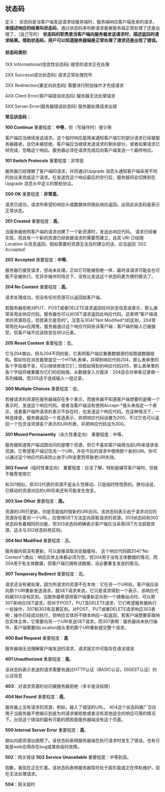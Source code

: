 ## 状态码
定义： 状态码是当客户端发送请求给服务端时，服务端响应客户端发来的请求，**来描述响应的结果叫状态码**，通过状态码来判断请求是被服务端正常处理了还是出错了。（自己写的）
**状态码的职责是当客户端向服务器发送请求时，描述返回的请求结果。借助状态码，用户可以知道服务器端是正常处理了请求还是出现了错误。**

#### 状态码类别
1XX   Informational(信息性状态码)  接受的请求正在处理

2XX   Success(成功状态码)         请求正常处理完毕

3XX   Redirection(重定向状态码)   需要进行附加操作才完成请求

4XX   Client Error(客户端错误状态码)  服务器无法处理请求

5XX   Server Error(服务器错误状态码)  服务器处理请求出错

**常见状态码：**

**100 Continue**
重要程度：**中等**，但（写操作时）很少用

客户端应当继续发送请求。这个临时响应是用来通知客户端它的部分请求已经被服务器接收，且仍未被拒绝。客户端应当继续发送请求的剩余部分，或者如果请求已经完成，忽略这个响应。服务器必须在请求完成后向客户端发送一个最终响应。

**101 Switch Protocols**
重要程度：非常低

服务器已经理解了客户端的请求，并将通过Upgrade 消息头通知客户端采用不同的协议来完成这个请求。在发送完这个响应最后的空行后，服务器将会切换到在Upgrade 消息头中定义的那些协议。


**200 OK**
重要程度：**非常高**。

请求已成功，请求所希望的响应头或数据体将随此响应返回。出现此状态码是表示正常状态。

**201 Created**
重要程度：**高**。

当服务器依照客户端的请求创建了一个新资源时，发送此响应代码。
请求已经被实现，而且有一个新的资源已经依据请求的需要而建立，且其 URI 已经随Location 头信息返回。假如需要的资源无法及时建立的话，应当返回 '202 Accepted'

**202 Accepted**
重要程度：**中等**。

服务器已接受请求，但尚未处理。正如它可能被拒绝一样，最终该请求可能会也可能不会被执行。在异步操作的场合下，没有比发送这个状态码更方便的做法了。

**204 No Content**
重要程度：**高**。

请求处理成功，但没有任何资源可以返回给客户端。

若服务器拒绝对PUT、POST或者DELETE请求返回任何状态信息或表示，那么通常采用此响应代码。服务器也可以对GET请求返回此响应代码，这表明“客户端请求的资源存在，但其表示是空的”。注意与304("Not Modified")的区别。204常常用在Ajax应用里。服务器通过这个响应代码告诉客户端：客户端的输入已被接受，但客户端不应该改变任何UI元素。

**205 Reset Content**
重要程度：低。

它与204类似，但与204不同的是，它表明客户端应重置数据源的视图或数据结构。假如你在浏览器里提交一个HTML表单，并得到响应代码204，那么表单里的各个字段值不变，可以继续修改它们；但假如得到的响应代码205，那么表单里的各个字段将被重置为它们的初始值。从数据录入方面讲：204适合对单条记录做一系列编辑，而205适于连续输入一组记录。

**300 Multiple Choices**
重要程度：低。

若被请求的资源在服务器端存在多个表示，而服务器不知道客户端想要的是哪一个表示时，发送这个响应代码。或者当客户端没有使用Accept-*报头来指定一个表示，或者客户端所请求的表示不存在时，也发送这个响应代码。在这种情况下，一种选择是，服务器返回一个首选表示，并把响应代码设置为200，不过它也可以返回一个包含该资源各个表示的URI列表，并把响应代码设为300。

**301 Moved Permanently**（永久性重定向）
重要程度：中等。

服务器知道客户端试图访问的是哪个资源，但它不喜欢客户端用当前URI来请求该资源。它希望客户端记住另一个URI，并在今后的请求中使用那个新的URI。你可以通过这个响应代码来防止由于URI变更而导致老URI失效。

**302 Found**（临时性重定向）
重要程度：应该了解，特别是编写客户端时。但我不推荐使用它

和301相似，但302代表的资源不是永久性移动，只是临时性性质的。换句话说，已移动的资源对应的URI将来还有可能发生改变。

**303 See Other**
重要程度：**高。**

资源的URI已更新，你是否能临时按新的URI访问。该状态码表示由于请求对应的资源存在着另一个URL，应使用GET方法定向获取请求的资源。303状态码和302状态码有着相同的功能，但303状态码明确表示客户端应当采用GET方法获取资源，这点与302状态码有区别。

**304 Not Modified**
重要程度：高。

服务器内容没有更新，可以直接读取浏览器缓存。
这个响应代码跟204("No Content")类似：响应实体主体都必须为空。但204用于没有主体数据的情况，而304用于有主体数据，但客户端已拥有该数据，没必要重复发送的情况。

**307 Temporary Redirect**
重要程度：高。

请求还没有被处理，因为所请求的资源不在本地：它在另一个URI处。客户端应该向那个URI重新发送请求。就GET请求来说，它只是请求得到一个表示，该响应代码跟303没有区别。当服务器希望把客户端重新定向到一个镜像站点时，可以用307来响应GET请求。但对于POST，PUT及DELETE请求，它们希望服务器执行一些操作，307和303有显著区别。对POST，PUT或者DELETE请求响应303表明：操作已经成功执行，但响应实体将不随本响应一起返回，若客户端想要获取响应实体主体，它需要向另一个URI发送GET请求。而307表明：服务器尚未执行操作，客户端需要向Location报头里的那个URI重新提交整个请求。

**400 Bad Request**
重要程度：**高**

服务器端无法理解客户端发送的请求，请求报文中可能存在语法错误

**401 Unauthorized**
重要程度：**高**。

该状态码表示发送的请求需要有通过HTTP认证（BASIC认证，DIGEST认证）的认证信息

**403**：对请求资源的访问被服务器拒绝（多半是没权限）

**404 Not Found**
重要程度：**高**。

服务器上没有请求的资源，例如，输入了错误的URL。
404这个状态码被广泛应用于当服务器不想揭示到底为何请求被拒绝或者没有其他适合的响应可用的情况下。出现这个错误的最有可能的原因是服务器端没有这个页面。


**500 Internal Server Error**
重要程度：**高**。

貌似内部资源出故障了。该状态码表明服务器端在执行请求时发生了错误。也有可能是web应用存在bug或某些临时故障。

**502**：网关错误
**503 Service Unavailable**
重要程度：中等到高。

抱歉，我现在正在忙着。该状态码表明服务器暂时处于超负载或正在停机维护，现在无法处理请求。


**504**：网关超时